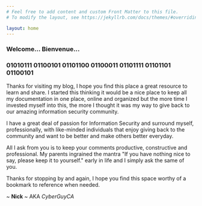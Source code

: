 ```yaml
---
# Feel free to add content and custom Front Matter to this file.
# To modify the layout, see https://jekyllrb.com/docs/themes/#overriding-theme-defaults

layout: home
---
```


### Welcome... Bienvenue...
### 01010111 01100101 01101100 01100011 01101111 01101101 01100101

Thanks for visiting my blog, I hope you find this place a great resource to learn and share. I started this thinking it would be a nice place to keep all my documentation in one place, online and organized but the more time I invested myself into this, the more I thought it was my way to give back to our amazing information security community.

   I have a great deal of passion for Information Security and surround myself, professionally, with like-minded individuals that enjoy giving back to the community and want to be better and make others better everyday.

   All I ask from you is to keep your comments productive, constructive and professional. My parents ingrained the mantra "If you have nothing nice to say, please keep it to yourself." early in life and I simply ask the same of you.

   Thanks for stopping by and again, I hope you find this space worthy of a bookmark to reference when needed.


~ **Nick** ~ AKA *CyberGuyCA*

